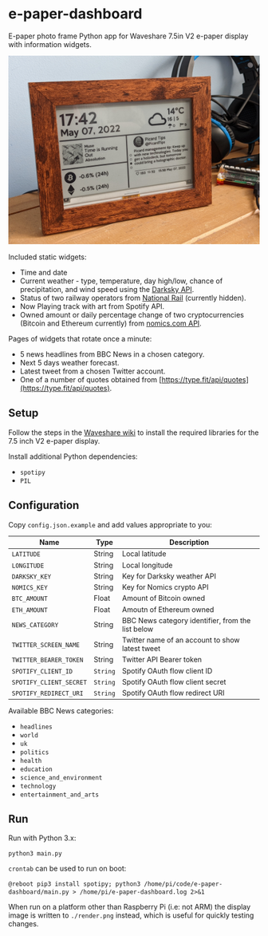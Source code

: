 # e-paper-dashboard

E-paper photo frame Python app for Waveshare 7.5in V2 e-paper display with
information widgets.

![](photo.jpg)

Included static widgets:

* Time and date
* Current weather - type, temperature, day high/low, chance of precipitation,
  and wind speed using the [Darksky API](https://darksky.net/dev).
* Status of two railway operators from
  [National Rail](http://www.nationalrail.co.uk/service_disruptions/indicator.aspx) (currently hidden).
* Now Playing track with art from Spotify API.
* Owned amount or daily percentage change of two cryptocurrencies (Bitcoin and Ethereum currently)
  from [nomics.com API](https://nomics.com).

Pages of widgets that rotate once a minute:

* 5 news headlines from BBC News in a chosen category.
* Next 5 days weather forecast.
* Latest tweet from a chosen Twitter account.
* One of a number of quotes obtained from
  [https://type.fit/api/quotes](https://type.fit/api/quotes).


## Setup

Follow the steps in the
[Waveshare wiki](www.waveshare.com/wiki/7.5inch_e-Paper_HAT) to install the
required libraries for the 7.5 inch V2 e-paper display.


Install additional Python dependencies:

* `spotipy`
* `PIL`


## Configuration

Copy `config.json.example` and add values appropriate to you:

| Name | Type | Description |
|------|------|-------------|
| `LATITUDE` | String | Local latitude |
| `LONGITUDE` | String | Local longitude |
| `DARKSKY_KEY` | String | Key for Darksky weather API |
| `NOMICS_KEY` | String | Key for Nomics crypto API |
| `BTC_AMOUNT` | Float | Amount of Bitcoin owned |
| `ETH_AMOUNT` | Float | Amoutn of Ethereum owned |
| `NEWS_CATEGORY` | String | BBC News category identifier, from the list below |
| `TWITTER_SCREEN_NAME` | String | Twitter name of an account to show latest tweet |
| `TWITTER_BEARER_TOKEN` | String | Twitter API Bearer token |
| `SPOTIFY_CLIENT_ID` | `String` | Spotify OAuth flow client ID |
| `SPOTIFY_CLIENT_SECRET` | `String` | Spotify OAuth flow client secret |
| `SPOTIFY_REDIRECT_URI` | `String` | Spotify OAuth flow redirect URI |

Available BBC News categories:

* `headlines`
* `world`
* `uk`
* `politics`
* `health`
* `education`
* `science_and_environment`
* `technology`
* `entertainment_and_arts`


## Run

Run with Python 3.x:

```shell
python3 main.py
```

`crontab` can be used to run on boot:

```
@reboot pip3 install spotipy; python3 /home/pi/code/e-paper-dashboard/main.py > /home/pi/e-paper-dashboard.log 2>&1
```

When run on a platform other than Raspberry Pi (i.e: not ARM) the display image
is written to `./render.png` instead, which is useful for quickly testing
changes.

